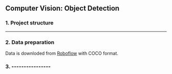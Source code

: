 ## Computer Vision: Object Detection

### 1. Project structure

---------------------

### 2. Data preparation 
Data is downloded from [Roboflow](https://universe.roboflow.com/spark-intelligence-scqhh/bottle-defect-detection) with COCO format.


### 3. ----------------